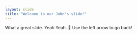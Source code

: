 ```yaml
---
layout: slide
title: "Welcome to our John's slide!"
---
```

What a great slide.  Yeah Yeah. :tada:
Use the left arrow to go back!
